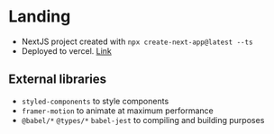 # Landing
- NextJS project created with `npx create-next-app@latest --ts`
- Deployed to vercel. [Link](https://marine-litter.vercel.app/)

## External libraries
- `styled-components` to style components
- `framer-motion` to animate at maximum performance
- `@babel/*` `@types/*` `babel-jest` to compiling and building purposes
